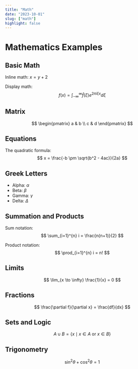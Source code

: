```yaml
---
title: "Math"
date: "2023-10-01"
slug: ["math"]
highlight: false
---
```


# Mathematics Examples

## Basic Math

Inline math: $x = y + 2$

Display math:
$$
f(x) = \int_{-\infty}^{\infty} \hat{f}(\xi) e^{2 \pi i \xi x} d\xi
$$

## Matrix

$$
\begin{pmatrix}
a & b \\
c & d
\end{pmatrix}
$$

## Equations

The quadratic formula:
$$
x = \frac{-b \pm \sqrt{b^2 - 4ac}}{2a}
$$

## Greek Letters

- Alpha: $\alpha$
- Beta: $\beta$
- Gamma: $\gamma$
- Delta: $\Delta$

## Summation and Products

Sum notation:
$$
\sum_{i=1}^{n} i = \frac{n(n+1)}{2}
$$

Product notation:
$$
\prod_{i=1}^{n} i = n!
$$

## Limits

$$
\lim_{x \to \infty} \frac{1}{x} = 0
$$

## Fractions

$$
\frac{\partial f}{\partial x} = \frac{df}{dx}
$$

## Sets and Logic

$$
A \cup B = \{x \mid x \in A \text{ or } x \in B\}
$$

## Trigonometry

$$
\sin^2 \theta + \cos^2 \theta = 1
$$
